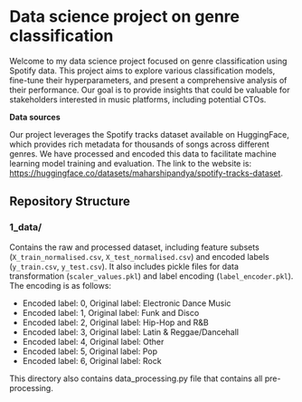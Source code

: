 # Data science project on genre classification

Welcome to my data science project focused on genre classification using Spotify data.
This project aims to explore various classification models, fine-tune their hyperparameters, and present a comprehensive 
analysis of their performance. Our goal is to provide insights that could be valuable for stakeholders interested in music 
platforms, including potential CTOs.

**Data sources**

Our project leverages the Spotify tracks dataset available on HuggingFace, which provides rich metadata for thousands of songs across different genres. 
We have processed and encoded this data to facilitate machine learning model training and evaluation.  The link to the website is: 
https://huggingface.co/datasets/maharshipandya/spotify-tracks-dataset.

## Repository Structure

### 1_data/

Contains the raw and processed dataset, including feature subsets (`X_train_normalised.csv`, `X_test_normalised.csv`) and encoded labels (`y_train.csv`, `y_test.csv`).
It also includes pickle files for data transformation (`scaler_values.pkl`) and label encoding (`label_encoder.pkl`). The encoding is as follows:

- Encoded label: 0, Original label: Electronic Dance Music
- Encoded label: 1, Original label: Funk and Disco
- Encoded label: 2, Original label: Hip-Hop and R&B
- Encoded label: 3, Original label: Latin & Reggae/Dancehall
- Encoded label: 4, Original label: Other
- Encoded label: 5, Original label: Pop
- Encoded label: 6, Original label: Rock

This directory also contains data_processing.py file that contains all pre-processing.
